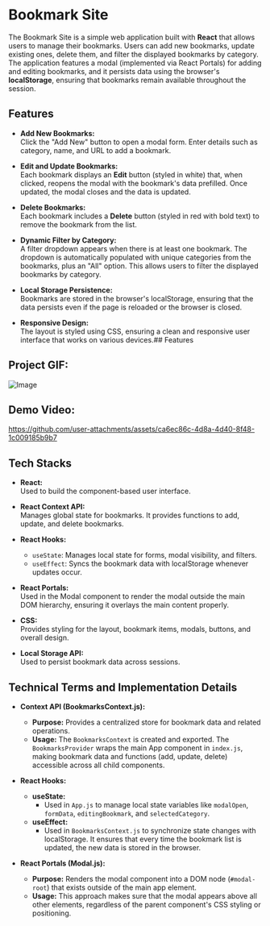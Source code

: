 # Bookmark Site
The Bookmark Site is a simple web application built with **React** that allows users to manage their bookmarks. Users can add new bookmarks, update existing ones, delete them, and filter the displayed bookmarks by category. The application features a modal (implemented via React Portals) for adding and editing bookmarks, and it persists data using the browser's **localStorage**, ensuring that bookmarks remain available throughout the session.

## Features

- **Add New Bookmarks:**  
  Click the "Add New" button to open a modal form. Enter details such as category, name, and URL to add a bookmark.

- **Edit and Update Bookmarks:**  
  Each bookmark displays an **Edit** button (styled in white) that, when clicked, reopens the modal with the bookmark's data prefilled. Once updated, the modal closes and the data is updated.

- **Delete Bookmarks:**  
  Each bookmark includes a **Delete** button (styled in red with bold text) to remove the bookmark from the list.

- **Dynamic Filter by Category:**  
  A filter dropdown appears when there is at least one bookmark. The dropdown is automatically populated with unique categories from the bookmarks, plus an "All" option. This allows users to filter the displayed bookmarks by category.

- **Local Storage Persistence:**  
  Bookmarks are stored in the browser's localStorage, ensuring that the data persists even if the page is reloaded or the browser is closed.

- **Responsive Design:**  
  The layout is styled using CSS, ensuring a clean and responsive user interface that works on various devices.## Features

## Project GIF:  

![Image](https://github.com/user-attachments/assets/4295a883-5c5f-4a4d-8644-1b420156852a)

## Demo Video:  
https://github.com/user-attachments/assets/ca6ec86c-4d8a-4d40-8f48-1c009185b9b7

## Tech Stacks

- **React:**  
  Used to build the component-based user interface.
  
- **React Context API:**  
  Manages global state for bookmarks. It provides functions to add, update, and delete bookmarks.
  
- **React Hooks:**  
  - `useState`: Manages local state for forms, modal visibility, and filters.  
  - `useEffect`: Syncs the bookmark data with localStorage whenever updates occur.
  
- **React Portals:**  
  Used in the Modal component to render the modal outside the main DOM hierarchy, ensuring it overlays the main content properly.

- **CSS:**  
  Provides styling for the layout, bookmark items, modals, buttons, and overall design.

- **Local Storage API:**  
  Used to persist bookmark data across sessions.

## Technical Terms and Implementation Details

- **Context API (BookmarksContext.js):**  
  - **Purpose:** Provides a centralized store for bookmark data and related operations.  
  - **Usage:** The `BookmarksContext` is created and exported. The `BookmarksProvider` wraps the main App component in `index.js`, making bookmark data and functions (add, update, delete) accessible across all child components.

- **React Hooks:**  
  - **useState:**  
    - Used in `App.js` to manage local state variables like `modalOpen`, `formData`, `editingBookmark`, and `selectedCategory`.
  - **useEffect:**  
    - Used in `BookmarksContext.js` to synchronize state changes with localStorage. It ensures that every time the bookmark list is updated, the new data is stored in the browser.
  
- **React Portals (Modal.js):**  
  - **Purpose:** Renders the modal component into a DOM node (`#modal-root`) that exists outside of the main app element.  
  - **Usage:** This approach makes sure that the modal appears above all other elements, regardless of the parent component's CSS styling or positioning.
